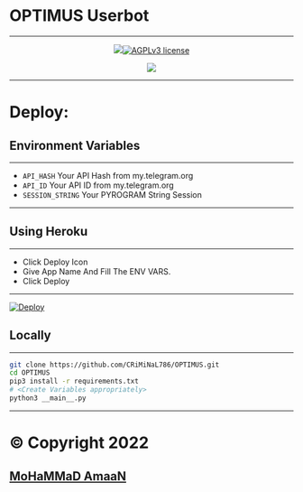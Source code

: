 # OPTIMUS Userbot
---
<p align="center">
   <a alt="OPTIMUS" width=400px></a>
<p align="center">
   <a href="https://github.com/CRIMINAL786/OPTIMUS"><img src="https://telegra.ph/file/f85226ecf32e27572c7ea.jpg"

[![AGPLv3 license](https://img.shields.io/badge/LICENSE-AGPL%20v3-green.svg)]( https://github.com/CRiMiNaL786/OPTIMUS#copyright--license)
<p align="center">
   <a href="https://www.python.org/" alt="made-with-pytho an"> <img src="https://img.shields.io/badge/MADE%20WITH-PYTHON+PYROGRAM-black.svg?style=flat-square&logo=python&logoColor=blue&color=red" /></a>


---

# Deploy:
## Environment Variables
---
- `API_HASH` Your API Hash from my.telegram.org
- `API_ID` Your API ID from my.telegram.org
- `SESSION_STRING` Your PYROGRAM String Session
---

## Using Heroku
---
- Click Deploy Icon
- Give App Name And Fill The ENV VARS.
- Click Deploy
---
[![Deploy](https://www.herokucdn.com/deploy/button.svg)](https://heroku.com/deploy?template=https://github.com/CRiMiNaL786/OPTIMUS)
## Locally
---
```sh
git clone https://github.com/CRiMiNaL786/OPTIMUS.git
cd OPTIMUS
pip3 install -r requirements.txt
# <Create Variables appropriately>
python3 __main__.py
```
---


# © Copyright 2022 
## [MoHaMMaD AmaaN](t.me/Criminal786)
